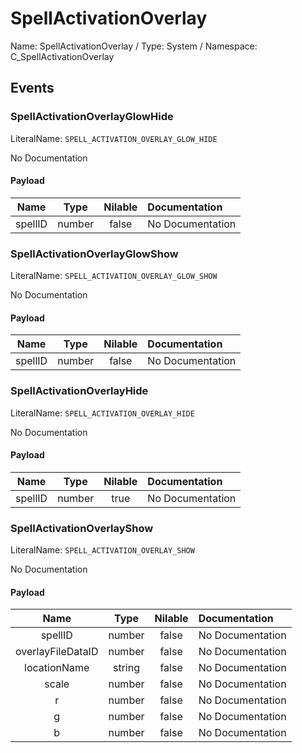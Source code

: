 # SpellActivationOverlay

Name: SpellActivationOverlay / Type: System / Namespace: C_SpellActivationOverlay

## Events

### SpellActivationOverlayGlowHide
LiteralName: `SPELL_ACTIVATION_OVERLAY_GLOW_HIDE`

No Documentation

#### Payload
|Name|Type|Nilable|Documentation|
|:---:|:---:|:---:|:---|
|spellID|number|false|No Documentation|
### SpellActivationOverlayGlowShow
LiteralName: `SPELL_ACTIVATION_OVERLAY_GLOW_SHOW`

No Documentation

#### Payload
|Name|Type|Nilable|Documentation|
|:---:|:---:|:---:|:---|
|spellID|number|false|No Documentation|
### SpellActivationOverlayHide
LiteralName: `SPELL_ACTIVATION_OVERLAY_HIDE`

No Documentation

#### Payload
|Name|Type|Nilable|Documentation|
|:---:|:---:|:---:|:---|
|spellID|number|true|No Documentation|
### SpellActivationOverlayShow
LiteralName: `SPELL_ACTIVATION_OVERLAY_SHOW`

No Documentation

#### Payload
|Name|Type|Nilable|Documentation|
|:---:|:---:|:---:|:---|
|spellID|number|false|No Documentation|
|overlayFileDataID|number|false|No Documentation|
|locationName|string|false|No Documentation|
|scale|number|false|No Documentation|
|r|number|false|No Documentation|
|g|number|false|No Documentation|
|b|number|false|No Documentation|